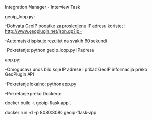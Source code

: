 Integration Manager - Interview Task


geoip_loop.py:

 -Dohvata GeoIP podatke za prosledjenu IP adresu koristeci http://www.geoplugin.net/json.gp?ip=<ip-address>

 -Automatski ispisuje rezultat na svakih 60 sekundi

 -Pokretanje: python geoip_loop.py IPadresa


app.py:

 -Omogucava unos bilo koje IP adrese i prikaz GeoIP informacija preko GeoPlugin API

 -Pokretanje lokalno: python app.py

 -Pokretanje preko Dockera:

   docker build -t geoip-flask-app .	

   docker run -d -p 8080:8080 geoip-flask-app
